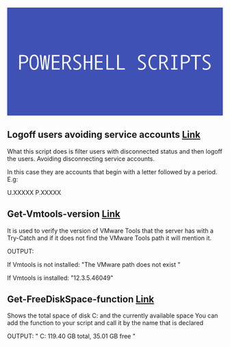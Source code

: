
![app](POWERSHELL_SCRIPTS.png)

## Logoff users avoiding service accounts [Link](https://github.com/Martin-kn/Windows-Scripts/blob/main/Logoff_Users(Avoid-accounts-with-REGEX))

What this script does is filter users with disconnected status and then logoff the users. Avoiding disconnecting service accounts.

In this case they are accounts that begin with a letter followed by a period. E.g:

U.XXXXX
P.XXXXX


## Get-Vmtools-version [Link](https://github.com/Martin-kn/Windows-Scripts/blob/main/Get-Vmtools-version)

It is used to verify the version of VMware Tools that the server has with a Try-Catch and if it does not find the VMware Tools path it will mention it.

OUTPUT:

If Vmtools is not installed:
"The VMware path does not exist "

If Vmtools is installed:
"12.3.5.46049"


## Get-FreeDiskSpace-function [Link](https://github.com/Martin-kn/Windows-Scripts/blob/main/Get-FreeDiskSpace-function)

Shows the total space of disk C: and the currently available space
You can add the function to your script and call it by the name that is declared

OUTPUT:
" C: 119.40 GB total, 35.01 GB free "
